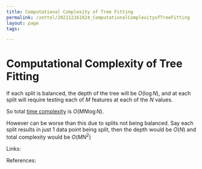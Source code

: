 ```yaml
---
title: Computational Complexity of Tree Fitting
permalink: /zettel/202112161824_ComputationalComplexityofTreeFitting
layout: page
tags: 

---
```

# Computational Complexity of Tree Fitting

If each split is balanced, the depth of the tree will be $O(\log N)$, and at each split will require testing each of $M$ features at each of the $N$ values.

So total [time complexity](202103061211_timeComplexity) is $O(M N \log N)$. 

However can be worse than this due to splits not being balanced. Say each split results in just 1 data point being split, then the depth would be $O(N)$ and total complexity would be $O(MN^2)$

Links: 

References: 


